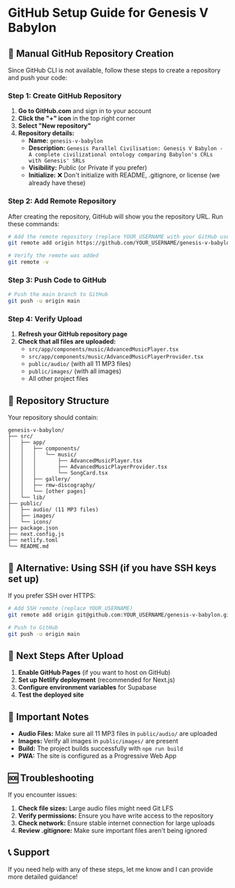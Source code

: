 # GitHub Setup Guide for Genesis V Babylon

## 🚀 Manual GitHub Repository Creation

Since GitHub CLI is not available, follow these steps to create a repository and push your code:

### Step 1: Create GitHub Repository

1. **Go to GitHub.com** and sign in to your account
2. **Click the "+" icon** in the top right corner
3. **Select "New repository"**
4. **Repository details:**
   - **Name:** `genesis-v-babylon`
   - **Description:** `Genesis Parallel Civilisation: Genesis V Babylon - A complete civilizational ontology comparing Babylon's CRLs with Genesis' SRLs`
   - **Visibility:** Public (or Private if you prefer)
   - **Initialize:** ❌ Don't initialize with README, .gitignore, or license (we already have these)

### Step 2: Add Remote Repository

After creating the repository, GitHub will show you the repository URL. Run these commands:

```bash
# Add the remote repository (replace YOUR_USERNAME with your GitHub username)
git remote add origin https://github.com/YOUR_USERNAME/genesis-v-babylon.git

# Verify the remote was added
git remote -v
```

### Step 3: Push Code to GitHub

```bash
# Push the main branch to GitHub
git push -u origin main
```

### Step 4: Verify Upload

1. **Refresh your GitHub repository page**
2. **Check that all files are uploaded:**
   - `src/app/components/music/AdvancedMusicPlayer.tsx`
   - `src/app/components/music/AdvancedMusicPlayerProvider.tsx`
   - `public/audio/` (with all 11 MP3 files)
   - `public/images/` (with all images)
   - All other project files

## 📁 Repository Structure

Your repository should contain:

```
genesis-v-babylon/
├── src/
│   ├── app/
│   │   ├── components/
│   │   │   └── music/
│   │   │       ├── AdvancedMusicPlayer.tsx
│   │   │       ├── AdvancedMusicPlayerProvider.tsx
│   │   │       └── SongCard.tsx
│   │   ├── gallery/
│   │   ├── rmw-discography/
│   │   └── [other pages]
│   └── lib/
├── public/
│   ├── audio/ (11 MP3 files)
│   ├── images/
│   └── icons/
├── package.json
├── next.config.js
├── netlify.toml
└── README.md
```

## 🔧 Alternative: Using SSH (if you have SSH keys set up)

If you prefer SSH over HTTPS:

```bash
# Add SSH remote (replace YOUR_USERNAME)
git remote add origin git@github.com:YOUR_USERNAME/genesis-v-babylon.git

# Push to GitHub
git push -u origin main
```

## 🚀 Next Steps After Upload

1. **Enable GitHub Pages** (if you want to host on GitHub)
2. **Set up Netlify deployment** (recommended for Next.js)
3. **Configure environment variables** for Supabase
4. **Test the deployed site**

## 📝 Important Notes

- **Audio Files:** Make sure all 11 MP3 files in `public/audio/` are uploaded
- **Images:** Verify all images in `public/images/` are present
- **Build:** The project builds successfully with `npm run build`
- **PWA:** The site is configured as a Progressive Web App

## 🆘 Troubleshooting

If you encounter issues:

1. **Check file sizes:** Large audio files might need Git LFS
2. **Verify permissions:** Ensure you have write access to the repository
3. **Check network:** Ensure stable internet connection for large uploads
4. **Review .gitignore:** Make sure important files aren't being ignored

## 📞 Support

If you need help with any of these steps, let me know and I can provide more detailed guidance!




